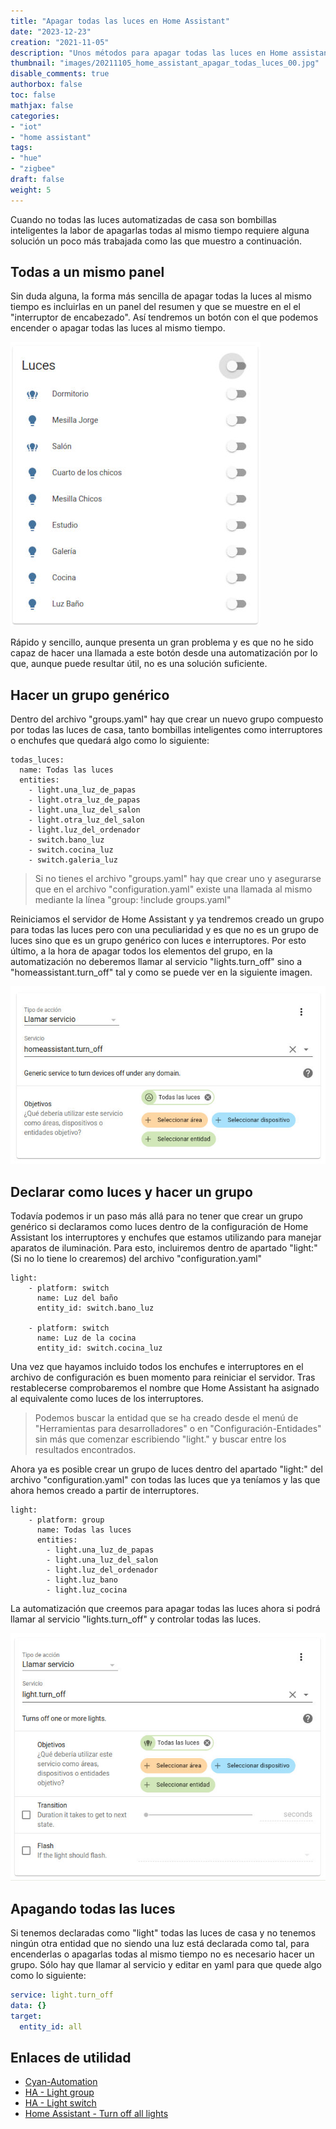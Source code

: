 ```yaml
---
title: "Apagar todas las luces en Home Assistant"
date: "2023-12-23"
creation: "2021-11-05"
description: "Unos métodos para apagar todas las luces en Home assistant"
thumbnail: "images/20211105_home_assistant_apagar_todas_luces_00.jpg"
disable_comments: true
authorbox: false
toc: false
mathjax: false
categories:
- "iot"
- "home assistant"
tags:
- "hue"
- "zigbee"
draft: false
weight: 5
---
```

Cuando no todas las luces automatizadas de casa son bombillas inteligentes la labor de apagarlas todas al mismo tiempo requiere alguna solución un poco más trabajada como las que muestro a continuación.
<!--more-->

## Todas a un mismo panel
Sin duda alguna, la forma más sencilla de apagar todas la luces al mismo tiempo es incluirlas en un panel del resumen y que se muestre en el el "interruptor de encabezado". Así tendremos un botón con el que podemos encender o apagar todas las luces al mismo tiempo.

![image-01]

Rápido y sencillo, aunque presenta un gran problema y es que no he sido capaz de hacer una llamada a este botón desde una automatización por lo que, aunque puede resultar útil, no es una solución suficiente.

## Hacer un grupo genérico
Dentro del archivo "groups.yaml" hay que crear un nuevo grupo compuesto por todas las luces de casa, tanto bombillas inteligentes como interruptores o enchufes que quedará algo como lo siguiente:

```
todas_luces:
  name: Todas las luces
  entities:
    - light.una_luz_de_papas
    - light.otra_luz_de_papas
    - light.una_luz_del_salon
    - light.otra_luz_del_salon
    - light.luz_del_ordenador
    - switch.bano_luz
    - switch.cocina_luz
    - switch.galeria_luz
```
> Si no tienes el archivo "groups.yaml" hay que crear uno y asegurarse que en el archivo "configuration.yaml" existe una llamada al mismo mediante la línea "group: !include groups.yaml"

Reiniciamos el servidor de Home Assistant y ya tendremos creado un grupo para todas las luces pero con una peculiaridad y es que no es un grupo de luces sino que es un grupo genérico con luces e interruptores. Por esto último, a la hora de apagar todos los elementos del grupo, en la automatización no deberemos llamar al servicio "lights.turn_off" sino a "homeassistant.turn_off" tal y como se puede ver en la siguiente imagen.

![image-02]

## Declarar como luces y hacer un grupo
Todavía podemos ir un paso más allá para no tener que crear un grupo genérico si declaramos como luces dentro de la configuración de Home Assistant los interruptores y enchufes que estamos utilizando para manejar aparatos de iluminación. Para esto, incluiremos dentro de apartado "light:" (Si no lo tiene lo crearemos) del archivo "configuration.yaml"

```
light:
    - platform: switch
      name: Luz del baño
      entity_id: switch.bano_luz
      
    - platform: switch
      name: Luz de la cocina
      entity_id: switch.cocina_luz
```

Una vez que hayamos incluido todos los enchufes e interruptores en el archivo de configuración es buen momento para reiniciar el servidor. Tras restablecerse comprobaremos el nombre que Home Assistant ha asignado al equivalente como luces de los interruptores.

> Podemos buscar la entidad que se ha creado desde el menú de "Herramientas para desarrolladores" o en "Configuración-Entidades" sin más que comenzar escribiendo "light." y buscar entre los resultados encontrados.

Ahora ya es posible crear un grupo de luces dentro del apartado "light:" del archivo "configuration.yaml" con todas las luces que ya teníamos y las que ahora hemos creado a partir de interruptores.

```
light:
    - platform: group
      name: Todas las luces
      entities:
        - light.una_luz_de_papas
        - light.una_luz_del_salon
        - light.luz_del_ordenador
        - light.luz_bano
        - light.luz_cocina
```

La automatización que creemos para apagar todas las luces ahora si podrá llamar al servicio "lights.turn_off" y controlar todas las luces.

![image-03]

## Apagando todas las luces
Si tenemos declaradas como "light" todas las luces de casa y no tenemos ningún otra entidad que no siendo una luz está declarada como tal, para encenderlas o apagarlas todas al mismo tiempo no es necesario hacer un grupo. Sólo hay que llamar al servicio y editar en yaml para que quede algo como lo siguiente:

``` yaml
service: light.turn_off
data: {}
target:
  entity_id: all
```

## Enlaces de utilidad
- [Cyan-Automation][]
- [HA - Light group][]
- [HA - Light switch][]
- [Home Assistant - Turn off all lights](https://community.home-assistant.io/t/turning-off-all-house-lights-with-automation/177784/9)

[image-01]: /images/20211105_home_assistant_apagar_todas_luces_01.jpg
[image-02]: /images/20211105_home_assistant_apagar_todas_luces_02.jpg
[image-03]: /images/20211105_home_assistant_apagar_todas_luces_03.jpg

[Cyan-Automation]: https://cyan-automation.medium.com/using-home-assistant-to-turn-off-all-smart-lights-in-your-home-e8341e2ac396
[HA - Light group]: https://www.home-assistant.io/integrations/light.group
[HA - Light switch]: https://www.home-assistant.io/integrations/light.switch
